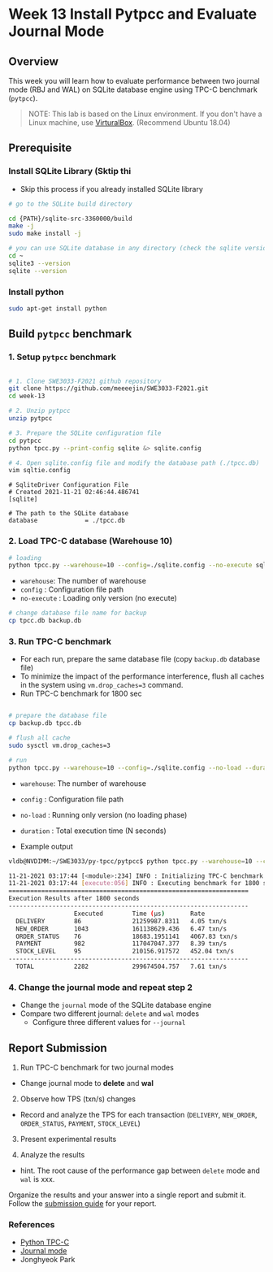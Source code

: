 # Week 13 Install Pytpcc and Evaluate Journal Mode

## Overview

This week you will learn how to evaluate performance between two journal mode (RBJ and WAL) on SQLite database engine using TPC-C benchmark (`pytpcc`).

> NOTE: This lab is based on the Linux environment. If you don't have a Linux machine, use [VirturalBox](https://www.virtualbox.org/). (Recommend Ubuntu 18.04)

## Prerequisite
 
### Install SQLite Library (Sktip thi
- Skip this process if you already installed SQLite library

```bash
# go to the SQLite build directory 

cd {PATH}/sqlite-src-3360000/build
make -j
sudo make install -j 

# you can use SQLite database in any directory (check the sqlite version with one of the commands below)
cd ~
sqlite3 --version 
sqlite --version

```

### Install python

```bash
sudo apt-get install python
```

## Build `pytpcc` benchmark

### 1. Setup `pytpcc` benchmark

```bash

# 1. Clone SWE3033-F2021 github repository
git clone https://github.com/meeeejin/SWE3033-F2021.git
cd week-13

# 2. Unzip pytpcc
unzip pytpcc

# 3. Prepare the SQLite configuration file
cd pytpcc
python tpcc.py --print-config sqlite &> sqlite.config

# 4. Open sqlite.config file and modify the database path (./tpcc.db)
vim sqltie.config
```

```
# SqliteDriver Configuration File
# Created 2021-11-21 02:46:44.486741
[sqlite]

# The path to the SQLite database
database             = ./tpcc.db
```

### 2. Load TPC-C database (Warehouse 10)

```bash
# loading
python tpcc.py --warehouse=10 --config=./sqlite.config --no-execute sqlite
```

- `warehouse`: The number of warehouse 
- `config` : Configuration file path
- `no-execute` : Loading only version (no execute)

```bash
# change database file name for backup
cp tpcc.db backup.db
```

### 3. Run TPC-C benchmark

- For each run, prepare the same database file (copy `backup.db` database file)
- To minimize the impact of the performance interference, flush all caches in the system using `vm.drop_caches=3` command.
- Run TPC-C benchmark for 1800 sec

```bash

# prepare the database file
cp backup.db tpcc.db

# flush all cache
sudo sysctl vm.drop_caches=3

# run
python tpcc.py --warehouse=10 --config=./sqlite.config --no-load --duration=1800 --journal=wal sqlite

```
- `warehouse`: The number of warehouse 
- `config` : Configuration file path
- `no-load` : Running only version (no loading phase)
- `duration` : Total execution time (N seconds)

- Example output
```bash
vldb@NVDIMM:~/SWE3033/py-tpcc/pytpcc$ python tpcc.py --warehouse=10 --config=./sqlite.config --no-load --duration=1800 --journal=wal sqlite

11-21-2021 03:17:44 [<module>:234] INFO : Initializing TPC-C benchmark using SqliteDriver
11-21-2021 03:17:44 [execute:056] INFO : Executing benchmark for 1800 seconds
==================================================================
Execution Results after 1800 seconds
------------------------------------------------------------------
                  Executed        Time (µs)       Rate
  DELIVERY        86              21259987.8311   4.05 txn/s
  NEW_ORDER       1043            161138629.436   6.47 txn/s
  ORDER_STATUS    76              18683.1951141   4067.83 txn/s
  PAYMENT         982             117047047.377   8.39 txn/s
  STOCK_LEVEL     95              210156.917572   452.04 txn/s
------------------------------------------------------------------
  TOTAL           2282            299674504.757   7.61 txn/s
```

### 4. Change the journal mode and repeat step 2

- Change the `journal` mode of the SQLite database engine 
- Compare two different journal: `delete` and `wal` modes
  - Configure three different values for `--journal` 

## Report Submission

1. Run TPC-C benchmark for two journal modes
  - Change journal mode to **delete** and **wal**

2. Observe how TPS (txn/s) changes 
  - Record and analyze the TPS for each transaction (`DELIVERY`, `NEW_ORDER`, `ORDER_STATUS`, `PAYMENT`, `STOCK_LEVEL`)

3. Present experimental results

4. Analyze the results
  - hint. The root cause of the performance gap between `delete` mode and `wal` is xxx.

Organize the results and your answer into a single report and submit it. 
Follow the [submission guide](../report-submission-guide.md) for your report.


### References
- [Python TPC-C](https://github.com/apavlo/py-tpcc)
- [Journal mode](https://www.sqlite.org/pragma.html#pragma_journal_mode)
- Jonghyeok Park
